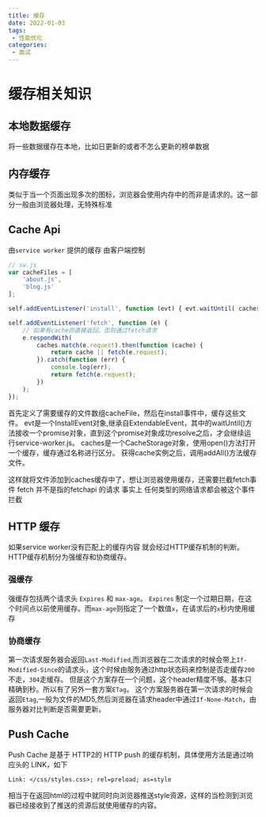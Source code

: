 ```yaml
---
title: 缓存
date: 2022-01-03
tags:
 - 性能优化
categories:
 - 面试
---
```


# 缓存相关知识

## 本地数据缓存
将一些数据缓存在本地，比如日更新的或者不怎么更新的榜单数据
## 内存缓存
类似于当一个页面出现多次的图标，浏览器会使用内存中的而非是请求的。这一部分一般由浏览器处理，无特殊标准
## Cache Api
由`service worker` 提供的缓存 由客户端控制

```js
// sw.js
var cacheFiles = [
    'about.js',
    'blog.js'
];

self.addEventListener('install', function (evt) { evt.waitUntil( caches.open('my-test-cahce-v1').then(function (cache) { return cache.addAll(cacheFiles); }) ); }); 

self.addEventListener('fetch', function (e) {
    // 如果有cache则直接返回，否则通过fetch请求
    e.respondWith(
        caches.match(e.request).then(function (cache) {
            return cache || fetch(e.request);
        }).catch(function (err) {
            console.log(err);
            return fetch(e.request);
        })
    );
});
```
首先定义了需要缓存的文件数组cacheFile，然后在install事件中，缓存这些文件。 evt是一个InstallEvent对象,继承自ExtendableEvent，其中的waitUntil()方法接收一个promise对象，直到这个promise对象成功resolve之后，才会继续运行service-worker.js。 caches是一个CacheStorage对象，使用open()方法打开一个缓存，缓存通过名称进行区分。 获得cache实例之后，调用addAll()方法缓存文件。

这样就将文件添加到caches缓存中了，想让浏览器使用缓存，还需要拦截fetch事件 fetch 并不是指的fetchapi 的请求 事实上 任何类型的网络请求都会被这个事件拦截
## HTTP 缓存
如果service worker没有匹配上的缓存内容 就会经过HTTP缓存机制的判断。HTTP缓存机制分为强缓存和协商缓存。
### 强缓存
强缓存包括两个请求头 `Expires` 和 `max-age`。 `Expires` 制定一个过期日期，在这个时间点以前使用缓存。而`max-age`则指定了一个数值`x`，在请求后的`x`秒内使用缓存
### 协商缓存
第一次请求服务器会返回`Last-Modified`,而浏览器在二次请求的时候会带上`If-Modified-Since`的请求头，这个时候由服务通过http状态码来控制是否走缓存`200`不走，`304`走缓存。 但是这个方案存在一个问题，这个header精度不够。基本只精确到秒。所以有了另外一套方案`ETag`。
这个方案服务器在第一次请求的时候会返回`Etag`,一般为文件的MD5,然后浏览器在请求header中通过`If-None-Match`，由服务器对比判断是否需要更新。
## Push Cache
Push Cache 是基于 HTTP2的 HTTP push 的缓存机制，具体使用方法是通过响应头的 LINK，如下

```
Link: </css/styles.css>; rel=preload; as=style
```
相当于在返回html的过程中就同时向浏览器推送style资源，这样的当检测到浏览器已经接收到了推送的资源后就使用缓存的内容。